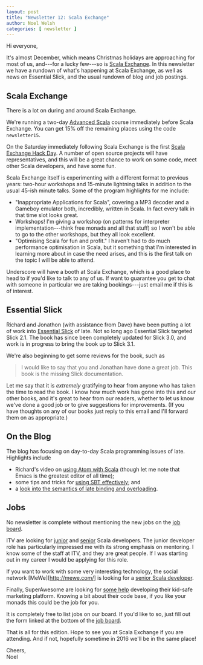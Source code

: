 ```yaml
---
layout: post
title: "Newsletter 12: Scala Exchange"
author: Noel Welsh
categories: [ newsletter ]
---
```

Hi everyone,

It's almost December, which means Christmas holidays are approaching for most of us, and---for a lucky few---so is [Scala Exchange][sx]. In this newsletter we have a rundown of what's happening at Scala Exchange, as well as news on Essential Slick, and the usual rundown of blog and job postings.

<!-- break -->

## Scala Exchange

There is a lot on during and around Scala Exchange.

We're running a two-day [Advanced Scala][advanced-scala-sx] course immediately before Scala Exchange. You can get 15% off the remaining places using the code `newsletter15`.

On the Saturday immediately following Scala Exchange is the first [Scala Exchange Hack Day][hack-day-sx]. A number of open source projects will have representatives, and this will be a great chance to work on some code, meet other Scala developers, and have some fun.

Scala Exchange itself is experimenting with a different format to previous years: two-hour workshops and 15-minute lightning talks in addition to the usual 45-ish minute talks. Some of the program highlights for me include:

- "Inappropriate Applications for Scala", covering a MP3 decoder and a Gameboy emulator both, incredibly, written in Scala. In fact every talk in that time slot looks great.
- Workshops! I'm giving a workshop (on patterns for interpreter implementation---think free monads and all that stuff) so I won't be able to go to the other workshops, but they all look excellent.
- "Optimising Scala for fun and profit." I haven't had to do much performance optimisation in Scala, but it something that I'm interested in learning more about in case the need arises, and this is the first talk on the topic I will be able to attend.

Underscore will have a booth at Scala Exchange, which is a good place to head to if you'd like to talk to any of us. If want to guarantee you get to chat with someone in particular we are taking bookings---just email me if this is of interest.

## Essential Slick

Richard and Jonathon (with assistance from Dave) have been putting a lot of work into [Essential Slick][essential-slick] of late. Not so long ago Essential Slick targeted Slick 2.1. The book has since been completely updated for Slick 3.0, and work is in progress to bring the book up to Slick 3.1.

We're also beginning to get some reviews for the book, such as

> I would like to say that you and Jonathan have done a great job. This book is the missing Slick documentation. 

Let me say that it is *extremely* gratifying to hear from anyone who has taken the time to read the book. I know how much work has gone into this and our other books, and it's great to hear from our readers, whether to let us know we've done a good job or to give suggestions for improvements. (If you have thoughts on any of our books just reply to this email and I'll forward them on as appropriate.)

## On the Blog

The blog has focusing on day-to-day Scala programming issues of late. Highlights include

- Richard's video on [using Atom with Scala][atom] (though let me note that Emacs is the greatest editor of all time);
- some tips and tricks for [using SBT effectively][sbt]; and
- a [look into the semantics of late binding and overloading][late-binding].

## Jobs

No newsletter is complete without mentioning the new jobs on the [job board][job-board].

ITV are looking for [junior][itv-junior] and [senior][itv-senior] Scala developers. The junior developer role has particularly impressed me with its strong emphasis on mentoring. I know some of the staff at ITV, and they are great people. If I was starting out in my career I would be applying for this role.

If you want to work with some very interesting technology, the social network [MeWe][http://mewe.com/] is looking for a [senior Scala developer][mewe].

Finally, SuperAwesome are looking for [some help][superawesome] developing their kid-safe marketing platform. Knowing a bit about their code base, if you like your monads this could be the job for you.

It is completely free to list jobs on our board. If you'd like to so, just fill out the form linked at the bottom of the [job board][job-board].

That is all for this edition. Hope to see you at Scala Exchange if you are attending. And if not, hopefully sometime in 2016 we'll be in the same place!

Cheers,<br/>
Noel


[sx]: http://scala.exchange

[advanced-scala-sx]: http://underscore.io/events/2015-12-08-advanced-scala.html
[hack-day-sx]: https://skillsmatter.com/conferences/7402-scalaxhack

[essential-slick]: http://underscore.io/books/essential-slick/
[late-binding]: http://underscore.io/blog/posts/2015/11/04/late-binding-and-overloading.html

[atom]: http://underscore.io/blog/posts/2015/11/03/atom.html
[sbt]: http://underscore.io/blog/posts/2015/11/09/sbt-commands.html

[job-board]: http://underscore.io/jobs/
[itv-junior]: http://underscore.io/jobs/2015-10-28-itv-junior/
[itv-senior]: http://underscore.io/jobs/2015-10-28-itv-senior/
[mewe]: http://underscore.io/jobs/2015-10-30-mewe/
[superawesome]: http://underscore.io/jobs/2015-11-13-superawesome/
